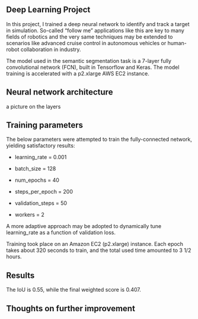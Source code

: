 ## Deep Learning Project <!-- omit in toc -->
In this project, I trained a deep neural network to identify and track a target in simulation. So-called “follow me” applications like this are key to many fields of robotics and the very same techniques may be extended to scenarios like advanced cruise control in autonomous vehicles or human-robot collaboration in industry.

The model used in the semantic segmentation task is a 7-layer fully convolutional network (FCN), built in Tensorflow and Keras. The model training is accelerated with a p2.xlarge AWS EC2 instance.

## Neural network architecture <!-- omit in toc -->

a picture on the layers

## Training parameters <!-- omit in toc -->

The below parameters were attempted to train the fully-connected network, yielding satisfactory results:

- learning_rate = 0.001
- batch_size = 128
- num_epochs = 40

- steps_per_epoch = 200
- validation_steps = 50
- workers = 2

A more adaptive approach may be adopted to dynamically tune learning_rate as a function of validation loss. 

Training took place on an Amazon EC2 (p2.xlarge) instance. Each epoch takes about 320 seconds to train, and the total used time amounted to 3 1/2 hours.

## Results <!-- omit in toc -->

The IoU is 0.55, while the final weighted score is 0.407.

## Thoughts on further improvement <!-- omit in toc -->
